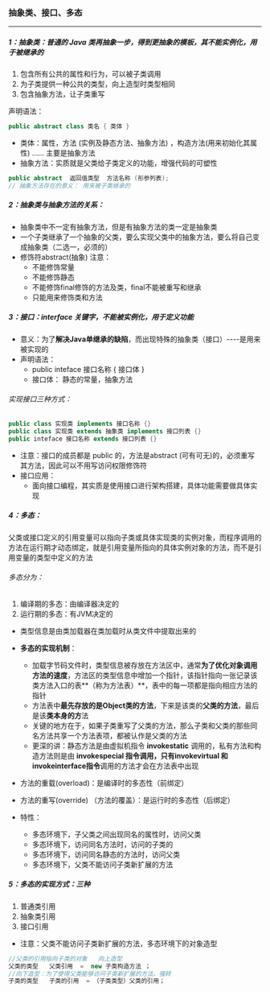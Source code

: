 ### 抽象类、接口、多态

------

##### 1：抽象类：普通的 Java 类再抽象一步，得到更抽象的模板，其不能实例化，用于被继承的

1. 包含所有公共的属性和行为，可以被子类调用
2. 为子类提供一种公共的类型，向上造型时类型相同
3. 包含抽象方法，让子类重写

声明语法：

```java
public abstract class 类名 { 类体 }
```

- 类体：属性，方法 (实例及静态方法、抽象方法) ，构造方法(用来初始化其属性) ...... 主要是抽象方法
- 抽象方法：实质就是父类给子类定义的功能，增强代码的可塑性

```java
public abstract  返回值类型  方法名称 (形参列表);
// 抽象方法存在的意义： 用来被子类继承的
```

##### 2：抽象类与抽象方法的关系：

- 抽象类中不一定有抽象方法，但是有抽象方法的类一定是抽象类
- 一个子类继承了一个抽象的父类，要么实现父类中的抽象方法，要么将自己变成抽象类（二选一，必须的）
- 修饰符abstract(抽象) 注意：
  - 不能修饰常量
  - 不能修饰静态
  - 不能修饰final修饰的方法及类，final不能被重写和继承
  - 只能用来修饰类和方法

##### 3：接口：interface 关键字，不能被实例化，用于定义功能

- 意义：为了**解决Java单继承的缺陷**，而出现特殊的抽象类（接口）----是用来被实现的
- 声明语法：
  - public inteface 接口名称  { 接口体 }
  - 接口体： 静态的常量，抽象方法

###### 实现接口三种方式：

```java
public class 实现类 implements 接口名称 {}
public class 实现类 extends 抽象类 implements 接口列表 {}
public inteface 接口名称 extends 接口列表 {}
```

- 注意：接口的成员都是 public 的，方法是abstract (可有可无)的，必须重写其方法，因此可以不用写访问权限修饰符
- 接口应用：
  - 面向接口编程，其实质是使用接口进行架构搭建，具体功能需要做具体实现

##### 4：多态：

​	父类或接口定义的引用变量可以指向子类或具体实现类的实例对象，而程序调用的方法在运行期才动态绑定，就是引用变量所指向的具体实例对象的方法，而不是引用变量的类型中定义的方法

###### 多态分为：

1. 编译期的多态：由编译器决定的
2. 运行期的多态：有JVM决定的

- 类型信息是由类加载器在类加载时从类文件中提取出来的
- **多态的实现机制**：
  - 加载字节码文件时，类型信息被存放在方法区中，通常**为了优化对象调用方法的速度**，方法区的类型信息中增加一个指针，该指针指向一张记录该类方法入口的表**（称为方法表）**，表中的每一项都是指向相应方法的指针
  - 方法表中**最先存放的是Object类的方法**，下来是该类的**父类的方法**，最后是该**类本身的方**法
  - 关键的地方在于，如果子类重写了父类的方法，那么子类和父类的那些同名方法共享一个方法表项，都被认作是父类的方法
  - 更深的讲：静态方法是由虚拟机指令 **invokestatic** 调用的，私有方法和构造方法则是由 **invokespecial **指令调用，只有**invokevirtual 和 invokeinterface指令**调用的方法才会在方法表中出现

- 方法的重载(overload)：是编译时的多态性（前绑定）
- 方法的重写(override) （方法的覆盖）：是运行时的多态性（后绑定）
- 特性：
  - 多态环境下，子父类之间出现同名的属性时，访问父类
  - 多态环境下，访问同名方法时，访问的子类的
  - 多态环境下，访问同名静态的方法时，访问父类
  - 多态环境下，父类不能访问子类新扩展的方法

##### 5：多态的实现方式：三种

1. 普通类引用
2. 抽象类引用
3. 接口引用

- 注意：父类不能访问子类新扩展的方法，多态环境下的对象造型


```java
//父类的引用指向子类的对象   向上造型
父类的类型   父类引用  =  new 子类构造方法 ；
//向下造型：为了使得父类能够访问子类新扩展的方法，强转
子类的类型   子类的引用  = （子类类型）父类的引用；
```






​	
​	